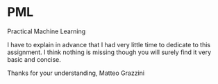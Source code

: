 # PML
Practical Machine Learning

I have to explain in advance that I had very little time to dedicate to this assignment.
I think nothing is missing though you will surely find it very basic and concise.

Thanks for your understanding,
Matteo Grazzini

